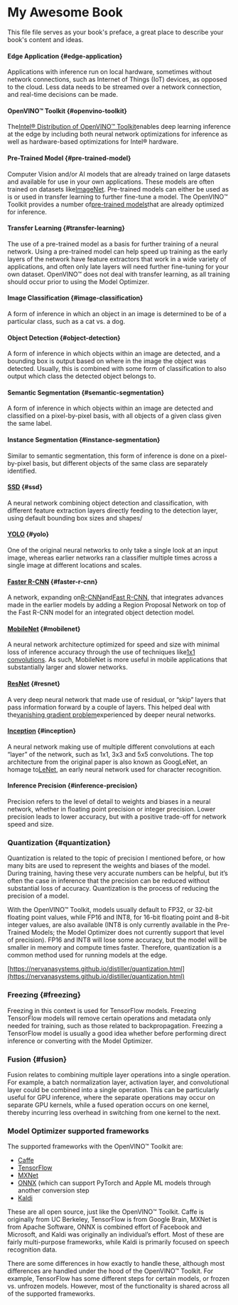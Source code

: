 # My Awesome Book

This file file serves as your book's preface, a great place to describe your book's content and ideas.

#### Edge Application {#edge-application}

Applications with inference run on local hardware, sometimes without network connections, such as Internet of Things \(IoT\) devices, as opposed to the cloud. Less data needs to be streamed over a network connection, and real-time decisions can be made.

#### OpenVINO™ Toolkit {#openvino-toolkit}

The[Intel® Distribution of OpenVINO™ Toolkit](https://software.intel.com/en-us/openvino-toolkit)enables deep learning inference at the edge by including both neural network optimizations for inference as well as hardware-based optimizations for Intel® hardware.

#### Pre-Trained Model {#pre-trained-model}

Computer Vision and/or AI models that are already trained on large datasets and available for use in your own applications. These models are often trained on datasets like[ImageNet](https://en.wikipedia.org/wiki/ImageNet). Pre-trained models can either be used as is or used in transfer learning to further fine-tune a model. The OpenVINO™ Toolkit provides a number of[pre-trained models](https://software.intel.com/en-us/openvino-toolkit/documentation/pretrained-models)that are already optimized for inference.

#### Transfer Learning {#transfer-learning}

The use of a pre-trained model as a basis for further training of a neural network. Using a pre-trained model can help speed up training as the early layers of the network have feature extractors that work in a wide variety of applications, and often only late layers will need further fine-tuning for your own dataset. OpenVINO™ does not deal with transfer learning, as all training should occur prior to using the Model Optimizer.

#### Image Classification {#image-classification}

A form of inference in which an object in an image is determined to be of a particular class, such as a cat vs. a dog.

#### Object Detection {#object-detection}

A form of inference in which objects within an image are detected, and a bounding box is output based on where in the image the object was detected. Usually, this is combined with some form of classification to also output which class the detected object belongs to.

#### Semantic Segmentation {#semantic-segmentation}

A form of inference in which objects within an image are detected and classified on a pixel-by-pixel basis, with all objects of a given class given the same label.

#### Instance Segmentation {#instance-segmentation}

Similar to semantic segmentation, this form of inference is done on a pixel-by-pixel basis, but different objects of the same class are separately identified.

#### [SSD](https://arxiv.org/abs/1512.02325) {#ssd}

A neural network combining object detection and classification, with different feature extraction layers directly feeding to the detection layer, using default bounding box sizes and shapes/

#### [YOLO](https://arxiv.org/abs/1506.02640) {#yolo}

One of the original neural networks to only take a single look at an input image, whereas earlier networks ran a classifier multiple times across a single image at different locations and scales.

#### [Faster R-CNN](https://arxiv.org/abs/1506.01497) {#faster-r-cnn}

A network, expanding on[R-CNN](https://arxiv.org/pdf/1311.2524.pdf)and[Fast R-CNN](https://arxiv.org/pdf/1504.08083.pdf), that integrates advances made in the earlier models by adding a Region Proposal Network on top of the Fast R-CNN model for an integrated object detection model.

#### [MobileNet](https://arxiv.org/abs/1704.04861) {#mobilenet}

A neural network architecture optimized for speed and size with minimal loss of inference accuracy through the use of techniques like[1x1 convolutions](https://stats.stackexchange.com/questions/194142/what-does-1x1-convolution-mean-in-a-neural-network). As such, MobileNet is more useful in mobile applications that substantially larger and slower networks.

#### [ResNet](https://arxiv.org/abs/1512.03385) {#resnet}

A very deep neural network that made use of residual, or “skip” layers that pass information forward by a couple of layers. This helped deal with the[vanishing gradient problem](https://towardsdatascience.com/the-vanishing-gradient-problem-69bf08b15484)experienced by deeper neural networks.

#### [Inception](https://arxiv.org/pdf/1409.4842.pdf) {#inception}

A neural network making use of multiple different convolutions at each “layer” of the network, such as 1x1, 3x3 and 5x5 convolutions. The top architecture from the original paper is also known as GoogLeNet, an homage to[LeNet](http://yann.lecun.com/exdb/publis/pdf/lecun-01a.pdf), an early neural network used for character recognition.

#### Inference Precision {#inference-precision}

Precision refers to the level of detail to weights and biases in a neural network, whether in floating point precision or integer precision. Lower precision leads to lower accuracy, but with a positive trade-off for network speed and size.

### Quantization {#quantization}

Quantization is related to the topic of precision I mentioned before, or how many bits are used to represent the weights and biases of the model. During training, having these very accurate numbers can be helpful, but it’s often the case in inference that the precision can be reduced without substantial loss of accuracy. Quantization is the process of reducing the precision of a model.

With the OpenVINO™ Toolkit, models usually default to FP32, or 32-bit floating point values, while FP16 and INT8, for 16-bit floating point and 8-bit integer values, are also available \(INT8 is only currently available in the Pre-Trained Models; the Model Optimizer does not currently support that level of precision\). FP16 and INT8 will lose some accuracy, but the model will be smaller in memory and compute times faster. Therefore, quantization is a common method used for running models at the edge.

[https://nervanasystems.github.io/distiller/quantization.html](https://nervanasystems.github.io/distiller/quantization.html)

### Freezing {#freezing}

Freezing in this context is used for TensorFlow models. Freezing TensorFlow models will remove certain operations and metadata only needed for training, such as those related to backpropagation. Freezing a TensorFlow model is usually a good idea whether before performing direct inference or converting with the Model Optimizer.

### Fusion {#fusion}

Fusion relates to combining multiple layer operations into a single operation. For example, a batch normalization layer, activation layer, and convolutional layer could be combined into a single operation. This can be particularly useful for GPU inference, where the separate operations may occur on separate GPU kernels, while a fused operation occurs on one kernel, thereby incurring less overhead in switching from one kernel to the next.

### **Model Optimizer supported frameworks**

The supported frameworks with the OpenVINO™ Toolkit are:

* [Caffe](https://caffe.berkeleyvision.org/)
* [TensorFlow](https://www.tensorflow.org/)
* [MXNet](https://mxnet.apache.org/)
* [ONNX](https://onnx.ai/) \(which can support PyTorch and Apple ML models through another conversion step
* [Kaldi](https://kaldi-asr.org/doc/dnn.html)



These are all open source, just like the OpenVINO™ Toolkit. Caffe is originally from UC Berkeley, TensorFlow is from Google Brain, MXNet is from Apache Software, ONNX is combined effort of Facebook and Microsoft, and Kaldi was originally an individual’s effort. Most of these are fairly multi-purpose frameworks, while Kaldi is primarily focused on speech recognition data.

There are some differences in how exactly to handle these, although most differences are handled under the hood of the OpenVINO™ Toolkit. For example, TensorFlow has some different steps for certain models, or frozen vs. unfrozen models. However, most of the functionality is shared across all of the supported frameworks.

